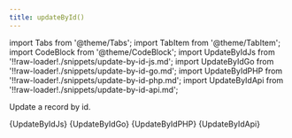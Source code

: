 ```yaml
---
title: updateById()
---
```


import Tabs from '@theme/Tabs';
import TabItem from '@theme/TabItem';
import CodeBlock from '@theme/CodeBlock';
import UpdateByIdJs from '!!raw-loader!./snippets/update-by-id-js.md';
import UpdateByIdGo from '!!raw-loader!./snippets/update-by-id-go.md';
import UpdateByIdPHP from '!!raw-loader!./snippets/update-by-id-php.md';
import UpdateByIdApi from '!!raw-loader!./snippets/update-by-id-api.md';

Update a record by id.

<Tabs>
  <TabItem value="javascript" label="Javascript" default>
    <CodeBlock className="language-jsx">
      {UpdateByIdJs}
    </CodeBlock>
  </TabItem>
  <TabItem value="go" label="Go" default>
    <CodeBlock className="language-jsx">
      {UpdateByIdGo}
    </CodeBlock>
  </TabItem>
  <TabItem value="php" label="PHP" default>
    <CodeBlock className="language-jsx">
      {UpdateByIdPHP}
    </CodeBlock>
  </TabItem>
  <TabItem value="API" label="API">
    <CodeBlock className="language-jsx" title="[PATCH]">
      {UpdateByIdApi}
    </CodeBlock>
  </TabItem>
</Tabs>
